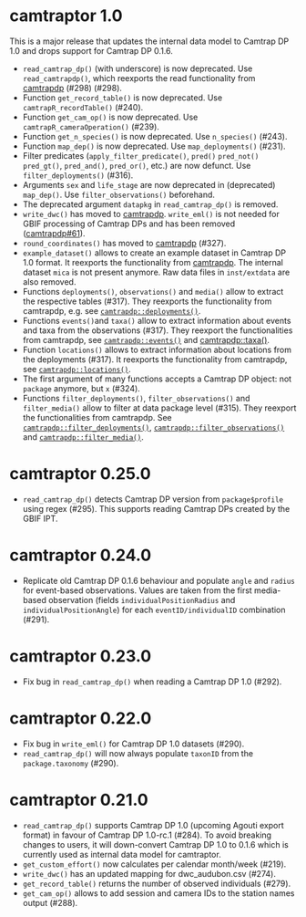 # camtraptor 1.0

This is a major release that updates the internal data model to Camtrap DP 1.0 and drops support for Camtrap DP 0.1.6.

- `read_camtrap_dp()` (with underscore) is now deprecated. Use `read_camtrapdp()`, which reexports the read functionality from [camtrapdp](https://inbo.github.io/camtrapdp/reference/read_camtrapdp.html) (#298) (#298).
- Function `get_record_table()` is now deprecated. Use `camtrapR_recordTable()` (#240).
- Function `get_cam_op()` is now deprecated. Use `camtrapR_cameraOperation()` (#239).
- Function `get_n_species()` is now deprecated. Use `n_species()` (#243).
- Function `map_dep()` is now deprecated. Use `map_deployments()` (#231).
- Filter predicates (`apply_filter_predicate()`, `pred()` `pred_not()` `pred_gt()`, `pred_and()`, `pred_or()`, etc.) are now defunct. Use `filter_deployments()` (#316).
- Arguments `sex` and `life_stage` are now deprecated in (deprecated) `map_dep()`. Use `filter_observations()` beforehand.
- The deprecated argument `datapkg` in `read_camtrap_dp()` is removed.
- `write_dwc()` has moved to [camtrapdp](https://inbo.github.io/camtrapdp/reference/write_dwc.html). `write_eml()` is not needed for GBIF processing of Camtrap DPs and has been removed ([camtrapdp#61](https://github.com/inbo/camtrapdp/issues/61)).
- `round_coordinates()` has moved to [camtrapdp](https://inbo.github.io/camtrapdp/reference/round_coordinates.html) (#327).
- `example_dataset()` allows to create an example dataset in Camtrap DP 1.0 format. It reexports the functionality from [camtrapdp](https://inbo.github.io/inbo/camtrapdp/reference/example_dataset.html). The internal dataset `mica` is not present anymore. Raw data files in `inst/extdata` are also removed.
- Functions `deployments()`, `observations()` and `media()` allow to extract the respective tables (#317). They reexports the functionality from camtrapdp, e.g. see [`camtrapdp::deployments()`](https://inbo.github.io/camtrapdp/reference/deployments.html).
- Functions `events()`and `taxa()` allow to extract information about events and taxa from the observations (#317). They reexport the functionalities from camtrapdp, see [`camtrapdp::events()`](https://inbo.github.io/camtrapdp/reference/events.html) and [camtrapdp::taxa()](https://inbo.github.io/camtrapdp/reference/taxa.html).
- Function `locations()` allows to extract information about locations from the deployments (#317). It reexports the functionality from camtrapdp, see [`camtrapdp::locations()`](https://inbo.github.io/camtrapdp/reference/locations.html).
- The first argument of many functions accepts a Camtrap DP object: not `package` anymore, but `x` (#324).
- Functions `filter_deployments()`, `filter_observations()` and `filter_media()` allow to filter at data package level (#315). They reexport the functionalities from camtrapdp. See [`camtrapdp::filter_deployments()`](https://inbo.github.io/camtrapdp/reference/filter_deployments.html), [`camtrapdp::filter_observations()`](https://inbo.github.io/camtrapdp/reference/filter_observations.html) and [`camtrapdp::filter_media()`](https://inbo.github.io/camtrapdp/reference/filter_media.html).

# camtraptor 0.25.0

- `read_camtrap_dp()` detects Camtrap DP version from `package$profile` using 
regex (#295).
This supports reading Camtrap DPs created by the GBIF IPT.

# camtraptor 0.24.0

- Replicate old Camtrap DP 0.1.6 behaviour and populate `angle` and `radius` for 
event-based observations.
Values are taken from the first media-based observation (fields 
`individualPositionRadius` and `individualPositionAngle`) for each 
`eventID/individualID` combination (#291).

# camtraptor 0.23.0

- Fix bug in `read_camtrap_dp()` when reading a Camtrap DP 1.0 (#292).

# camtraptor 0.22.0

- Fix bug in `write_eml()` for Camtrap DP 1.0 datasets (#290).
- `read_camtrap_dp()` will now always populate `taxonID` from the 
  `package.taxonomy` (#290).

# camtraptor 0.21.0

- `read_camtrap_dp()` supports Camtrap DP 1.0 (upcoming Agouti export format) in 
favour of Camtrap DP 1.0-rc.1 (#284).
To avoid breaking changes to users, it will down-convert Camtrap DP 1.0 to 0.1.6
which is currently used as internal data model for camtraptor.
- `get_custom_effort()` now calculates per calendar month/week (#219).
- `write_dwc()` has an updated mapping for dwc_audubon.csv (#274).
- `get_record_table()` returns the number of observed individuals (#279).
- `get_cam_op()` allows to add session and camera IDs to the station names output (#288).
